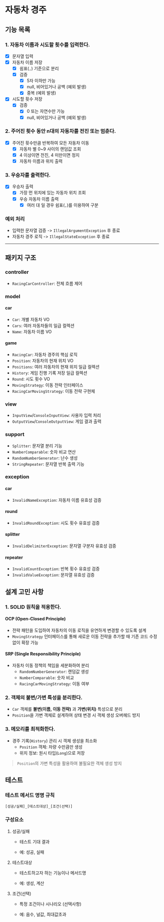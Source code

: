 # 자동차 경주

## 기능 목록

### 1. 자동차 이름과 시도할 횟수를 입력한다.

- [x] 문자열 입력
- [x] 자동차 이름 저장
    - [x] 쉼표(`,`) 기준으로 분리
    - [x] 검증
        - [x] 5자 이하만 가능
        - [x] null, 비어있거나 공백 (예외 발생)
        - [x] 중복 (예외 발생)
- [x] 시도할 횟수 저장
    - [x] 검증
        - [x] 0 또는 자연수만 가능
        - [x] null, 비어있거나 공백 (예외 발생)

### 2. 주어진 횟수 동안 n대의 자동차를 전진 또는 멈춘다.

- [x] 주어진 횟수만큼 반복하여 모든 자동차 이동
    - [x] 자동차 별 0~9 사이의 랜덤값 조회
    - [x] 4 이상이면 전진, 4 미만이면 정지
    - [x] 자동차 이름과 위치 출력

### 3. 우승자를 출력한다.

- [x] 우승자 출력
    - [x] 가장 먼 위치에 있는 자동차 위치 조회
    - [x] 우승 자동차 이름 출력
        - [x] 여러 대 일 경우 쉼표(`,`)를 이용하여 구분

### 예외 처리

- 입력한 문자열 검증 -> `IllegalArgumentException` 후 종료
- 자동차 경주 로직 -> `IllegalStateException` 후 종료

---

## 패키지 구조

### controller

- `RacingCarController`: 전체 흐름 제어

### model

#### car

- `Car`: 개별 자동차 VO
- `Cars`: 여러 자동차들의 일급 컬렉션
- `Name`: 자동차 이름 VO

#### game

- `RacingCar`: 자동차 경주의 핵심 로직
- `Position`: 자동차의 현재 위치 VO
- `Positions`: 여러 자동차의 현재 위치 일급 컬렉션
- `History`: 게임 진행 기록 저장 일급 컬렉션
- `Round`: 시도 횟수 VO
- `MovingStrategy`: 이동 전략 인터페이스
- `RacingCarMovingStrategy`: 이동 전략 구현체

### view

- `InputView`/`ConsoleInputView`: 사용자 입력 처리
- `OutputView`/`ConsoleOutputView`: 게임 결과 출력

### support

- `Splitter`: 문자열 분리 기능
- `NumberComparable`: 숫자 비교 연산
- `RandomNumberGenerator`: 난수 생성
- `StringRepeater`: 문자열 반복 출력 기능

### exception

#### car

- `InvalidNameException`: 자동차 이름 유효성 검증

#### round

- `InvalidRoundException`: 시도 횟수 유효성 검증

#### splitter

- `InvalidDelimiterException`: 문자열 구분자 유효성 검증

#### repeater

- `InvalidCountException`: 반복 횟수 유효성 검증
- `InvalidValueException`: 문자열 유효성 검증

## 설계 고민 사항

### 1. SOLID 원칙을 적용한다.

#### OCP (Open-Closed Principle)

- 전략 패턴을 도입하여 자동차의 이동 로직을 유연하게 변경할 수 있도록 설계
- `MovingStrategy` 인터페이스를 통해 새로운 이동 전략을 추가할 때 기존 코드 수정 없이 확장 가능

#### SRP (Single Responsibility Principle)

- 자동차 이동 정책의 책임을 세분화하여 분리
    - `RandomNumberGenerator`: 랜덤값 생성
    - `NumberComparable`: 숫자 비교
    - `RacingCarMovingStrategy`: 이동 여부

### 2. 객체의 불변/가변 특성을 분리한다.

- `Car` 객체를 **불변(이름, 이동 전략)** 과 **가변(위치)** 특성으로 분리
- `Position`을 가변 객체로 설계하여 상태 변경 시 객체 생성 오버헤드 방지

### 3. 메모리를 최적화한다.

- 경주 기록(`History`) 관리 시 객체 생성을 최소화
    - `Position` 객체: 차량 수만큼만 생성
    - 위치 정보: 원시 타입(`Long`)으로 저장

> `Position`의 가변 특성을 활용하여 불필요한 객체 생성 방지

## 테스트

### 테스트 메서드 명명 규칙

```
[성공/실패]_[테스트대상]_[조건(선택)]
```

### 구성요소

1. 성공/실패

    - 테스트 기대 결과

    - 예: 성공, 실패

2. 테스트대상

    - 테스트하고자 하는 기능이나 메서드명

    - 예: 생성, 계산

3. 조건(선택)

    - 특정 조건이나 시나리오 (선택사항)

    - 예: 음수, 널값, 최대값초과
